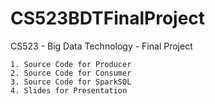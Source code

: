 # CS523BDTFinalProject
CS523 - Big Data Technology - Final Project 

	1. Source Code for Producer
	2. Source Code for Consumer
	3. Source Code for SparkSQL
	4. Slides for Presentation
